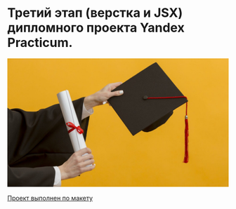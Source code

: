 # Третий этап (верстка и JSX) дипломного проекта Yandex Practicum.

![](./ReadMe.jpg)

[Проект выполнен по макету](https://www.figma.com/file/6FMWkB94wE7KTkcCgUXtnC/light-1?type=design&node-id=1-7596&mode=design&t=2o4NLRHQdoovDj0j-0)
